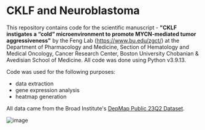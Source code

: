 # CKLF and Neuroblastoma

This repository contains code for the scientific manuscript - **"CKLF instigates a “cold” microenvironment to promote MYCN-mediated tumor aggressiveness"** by the Feng Lab (https://www.bu.edu/zgct/) at the Department of Pharmacology and Medicine, Section of Hematology and Medical
Oncology, Cancer Research Center, Boston University Chobanian &amp; Avedisian School of Medicine. All code was done using Python v3.9.13. 

Code was used for the following purposes: 
- data extraction
- gene expression analysis
- heatmap generation

All data came from the Broad Institute's [DepMap Public 23Q2 Dataset](https://depmap.org/portal/download/all/). 

![image](https://github.com/fordivyav/CKLF_Neuroblastoma/assets/20211731/c7c7f720-ced5-461b-9b10-c65be035117b)
